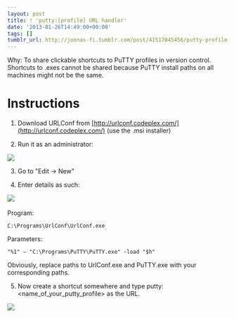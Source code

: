 ```yaml
---
layout: post
title: ! 'putty:[profile] URL handler'
date: '2013-01-26T14:49:00+00:00'
tags: []
tumblr_url: http://joonas-fi.tumblr.com/post/41517045456/putty-profile-protocol-handler
---
```


Why: To share clickable shortcuts to PuTTY profiles in version control. Shortcuts to .exes cannot be shared because PuTTY install paths on all machines might not be the same.

Instructions
============

1) Download URLConf from [http://urlconf.codeplex.com/](http://urlconf.codeplex.com/) (use the .msi installer)

2) Run it as an administrator:

![](/images/2013/01/tumblr_inline_mh8g6nizHZ1qz4rgp.png)

3) Go to "Edit -> New"

4) Enter details as such: 

![](/images/2013/01/tumblr_inline_mh8g9yXyct1qz4rgp.png)
 

Program:

	C:\Programs\UrlConf\UrlConf.exe

Parameters:

	"%1" – "C:\Programs\PuTTY\PuTTY.exe" -load "$h"

Obviously, replace paths to UrlConf.exe and PuTTY.exe with your corresponding paths.

5) Now create a shortcut somewhere and type putty:<name_of_your_putty_profile> as the URL. 

![](/images/2013/01/tumblr_inline_mh8gmpQZqc1qz4rgp.png)
